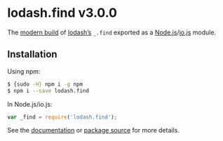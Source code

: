 # lodash.find v3.0.0

The [modern build](https://github.com/lodash/lodash/wiki/Build-Differences) of [lodash’s](https://lodash.com/) `_.find` exported as a [Node.js](http://nodejs.org/)/[io.js](https://iojs.org/) module.

## Installation

Using npm:

```bash
$ {sudo -H} npm i -g npm
$ npm i --save lodash.find
```

In Node.js/io.js:

```js
var _find = require('lodash.find');
```

See the [documentation](https://lodash.com/docs#find) or [package source](https://github.com/lodash/lodash/blob/3.0.0-npm-packages/lodash.find) for more details.
